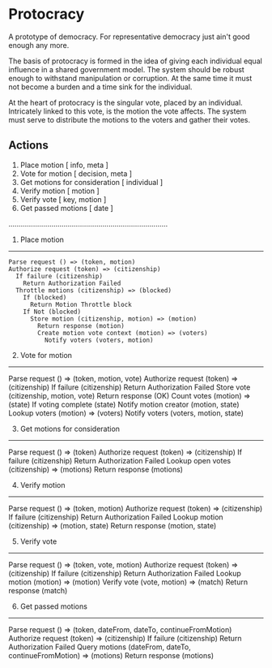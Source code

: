 Protocracy
=========

A prototype of democracy. For representative democracy just ain't good enough any more.

The basis of protocracy is formed in the idea of giving each individual equal influence in a shared government model. The system should be robust enough to withstand manipulation or corruption. At the same time it must not become a burden and a time sink for the individual.

At the heart of protocracy is the singular vote, placed by an individual. Intricately linked to this vote, is the motion the vote affects. The system must serve to distribute the motions to the voters and gather their votes.

Actions
----------
1. Place motion [ info, meta ]
2. Vote for motion [ decision, meta ]
3. Get motions for consideration [ individual ]
4. Verify motion [ motion ]
5. Verify vote [ key, motion ]
6. Get passed motions [ date ]

..............................................................................

1. Place motion
---------------

    Parse request () => (token, motion)
    Authorize request (token) => (citizenship)
      If failure (citizenship)
        Return Authorization Failed
      Throttle motions (citizenship) => (blocked)
        If (blocked)
          Return Motion Throttle block
        If Not (blocked)
          Store motion (citizenship, motion) => (motion)
            Return response (motion)
            Create motion vote context (motion) => (voters)
              Notify voters (voters, motion)

2. Vote for motion
------------------

  Parse request () => (token, motion, vote)
    Authorize request (token) => (citizenship)
      If failure (citizenship)
        Return Authorization Failed
      Store vote (citizenship, motion, vote)
        Return response (OK)
        Count votes (motion) => (state)
          If voting complete (state)
            Notify motion creator (motion, state)
            Lookup voters (motion) => (voters)
              Notify voters (voters, motion, state)
        
3. Get motions for consideration 
--------------------------------

Parse request () => (token)
  Authorize request (token) => (citizenship)
    If failure (citizenship)
      Return Authorization Failed
    Lookup open votes (citizenship) => (motions)
      Return response (motions)


4. Verify motion
----------------

Parse request () => (token, motion)
  Authorize request (token) => (citizenship)
    If failure (citizenship)
      Return Authorization Failed
    Lookup motion (citizenship) => (motion, state)
      Return response (motion, state)

5. Verify vote
--------------

Parse request () => (token, vote, motion)
  Authorize request (token) => (citizenship)
    If failure (citizenship)
      Return Authorization Failed
    Lookup motion (motion) => (motion)
      Verify vote (vote, motion) => (match)
        Return response (match)

6. Get passed motions
---------------------

Parse request () => (token, dateFrom, dateTo, continueFromMotion)
  Authorize request (token) => (citizenship)
    If failure (citizenship)
      Return Authorization Failed
    Query motions (dateFrom, dateTo, continueFromMotion) => (motions)
      Return response (motions)
